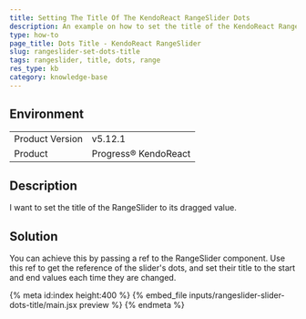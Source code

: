 ```yaml
---
title: Setting The Title Of The KendoReact RangeSlider Dots
description: An example on how to set the title of the KendoReact RangeSlider dots to their dragged value.
type: how-to
page_title: Dots Title - KendoReact RangeSlider
slug: rangeslider-set-dots-title
tags: rangeslider, title, dots, range
res_type: kb
category: knowledge-base
---
```


## Environment

<table>
<tbody>
<tr>
<td>Product Version</td>
<td>v5.12.1</td>
</tr>
<tr>
<td>Product</td>
<td>Progress® KendoReact</td>
</tr>
</tbody>
</table>


## Description

I want to set the title of the RangeSlider to its dragged value.

## Solution

You can achieve this by passing a ref to the RangeSlider component. Use this ref to get the reference of the slider's dots, and set their title to the start and end values each time they are changed.

{% meta id:index height:400 %}
{% embed_file inputs/rangeslider-slider-dots-title/main.jsx preview %}
{% endmeta %}